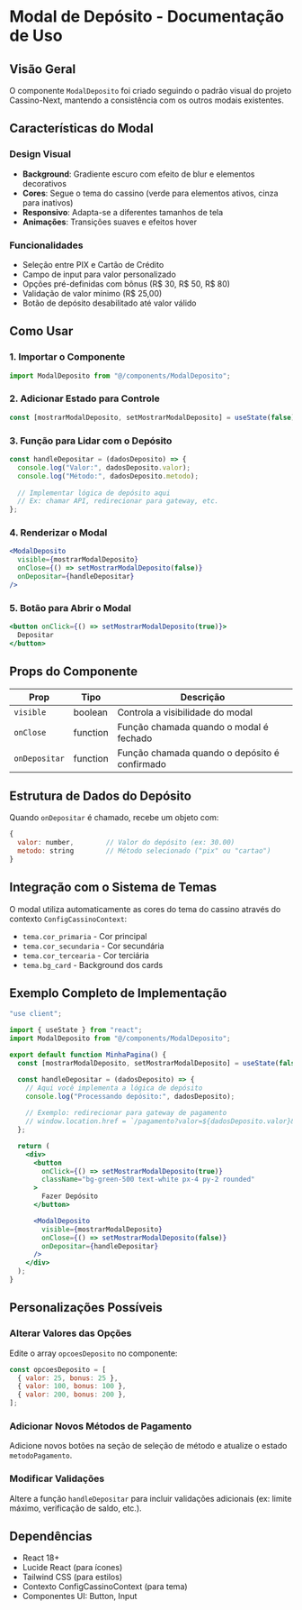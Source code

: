 # Modal de Depósito - Documentação de Uso

## Visão Geral
O componente `ModalDeposito` foi criado seguindo o padrão visual do projeto Cassino-Next, mantendo a consistência com os outros modais existentes.

## Características do Modal

### Design Visual
- **Background**: Gradiente escuro com efeito de blur e elementos decorativos
- **Cores**: Segue o tema do cassino (verde para elementos ativos, cinza para inativos)
- **Responsivo**: Adapta-se a diferentes tamanhos de tela
- **Animações**: Transições suaves e efeitos hover

### Funcionalidades
- Seleção entre PIX e Cartão de Crédito
- Campo de input para valor personalizado
- Opções pré-definidas com bônus (R$ 30, R$ 50, R$ 80)
- Validação de valor mínimo (R$ 25,00)
- Botão de depósito desabilitado até valor válido

## Como Usar

### 1. Importar o Componente
```jsx
import ModalDeposito from "@/components/ModalDeposito";
```

### 2. Adicionar Estado para Controle
```jsx
const [mostrarModalDeposito, setMostrarModalDeposito] = useState(false);
```

### 3. Função para Lidar com o Depósito
```jsx
const handleDepositar = (dadosDeposito) => {
  console.log("Valor:", dadosDeposito.valor);
  console.log("Método:", dadosDeposito.metodo);
  
  // Implementar lógica de depósito aqui
  // Ex: chamar API, redirecionar para gateway, etc.
};
```

### 4. Renderizar o Modal
```jsx
<ModalDeposito
  visible={mostrarModalDeposito}
  onClose={() => setMostrarModalDeposito(false)}
  onDepositar={handleDepositar}
/>
```

### 5. Botão para Abrir o Modal
```jsx
<button onClick={() => setMostrarModalDeposito(true)}>
  Depositar
</button>
```

## Props do Componente

| Prop | Tipo | Descrição |
|------|------|-----------|
| `visible` | boolean | Controla a visibilidade do modal |
| `onClose` | function | Função chamada quando o modal é fechado |
| `onDepositar` | function | Função chamada quando o depósito é confirmado |

## Estrutura de Dados do Depósito

Quando `onDepositar` é chamado, recebe um objeto com:
```jsx
{
  valor: number,        // Valor do depósito (ex: 30.00)
  metodo: string        // Método selecionado ("pix" ou "cartao")
}
```

## Integração com o Sistema de Temas

O modal utiliza automaticamente as cores do tema do cassino através do contexto `ConfigCassinoContext`:
- `tema.cor_primaria` - Cor principal
- `tema.cor_secundaria` - Cor secundária
- `tema.cor_tercearia` - Cor terciária
- `tema.bg_card` - Background dos cards

## Exemplo Completo de Implementação

```jsx
"use client";

import { useState } from "react";
import ModalDeposito from "@/components/ModalDeposito";

export default function MinhaPagina() {
  const [mostrarModalDeposito, setMostrarModalDeposito] = useState(false);

  const handleDepositar = (dadosDeposito) => {
    // Aqui você implementa a lógica de depósito
    console.log("Processando depósito:", dadosDeposito);
    
    // Exemplo: redirecionar para gateway de pagamento
    // window.location.href = `/pagamento?valor=${dadosDeposito.valor}&metodo=${dadosDeposito.metodo}`;
  };

  return (
    <div>
      <button 
        onClick={() => setMostrarModalDeposito(true)}
        className="bg-green-500 text-white px-4 py-2 rounded"
      >
        Fazer Depósito
      </button>

      <ModalDeposito
        visible={mostrarModalDeposito}
        onClose={() => setMostrarModalDeposito(false)}
        onDepositar={handleDepositar}
      />
    </div>
  );
}
```

## Personalizações Possíveis

### Alterar Valores das Opções
Edite o array `opcoesDeposito` no componente:
```jsx
const opcoesDeposito = [
  { valor: 25, bonus: 25 },
  { valor: 100, bonus: 100 },
  { valor: 200, bonus: 200 },
];
```

### Adicionar Novos Métodos de Pagamento
Adicione novos botões na seção de seleção de método e atualize o estado `metodoPagamento`.

### Modificar Validações
Altere a função `handleDepositar` para incluir validações adicionais (ex: limite máximo, verificação de saldo, etc.).

## Dependências

- React 18+
- Lucide React (para ícones)
- Tailwind CSS (para estilos)
- Contexto ConfigCassinoContext (para tema)
- Componentes UI: Button, Input
